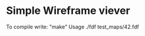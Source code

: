# Simple Wireframe viever
 To compile write:
                   "make"
 Usage ./fdf test_maps/42.fdf
